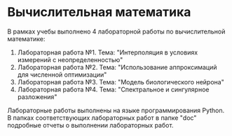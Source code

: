# Вычислительная математика
В рамках учебы выполнено 4 лабораторной работы по вычислительной математике:

1) Лабораторная работа №1. Тема: "Интерполяция в условиях измерений с неопределенностью"
2) Лабораторная работа №2. Тема: "Использование аппроксимаций для численной оптимизации"
3) Лабораторная работа №3. Тема: "Модель биологического нейрона"
4) Лабораторная работа №4. Тема: "Спектральное и сингулярное разложения"

Лабораторные работы выполнены на языке программирования Python. В папках соответствующих
лабораторных работ в папке "doc" подробные отчеты о выполнении лабораторных работ.